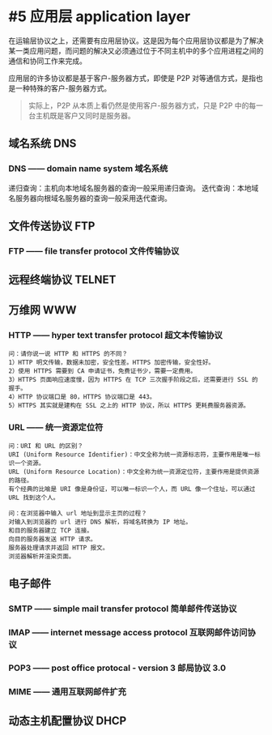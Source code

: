 # #5 应用层 application layer

在运输层协议之上，还需要有应用层协议。这是因为每个应用层协议都是为了解决某一类应用问题，而问题的解决又必须通过位于不同主机中的多个应用进程之间的通信和协同工作来完成。

应用层的许多协议都是基于客户-服务器方式，即使是 P2P 对等通信方式，是指也是一种特殊的客户-服务器方式。

> 实际上，P2P 从本质上看仍然是使用客户-服务器方式，只是 P2P 中的每一台主机既是客户又同时是服务器。

## 域名系统 DNS

### DNS —— domain name system 域名系统

递归查询：主机向本地域名服务器的查询一般采用递归查询。
迭代查询：本地域名服务器向根域名服务器的查询一般采用迭代查询。



## 文件传送协议 FTP

### FTP —— file transfer protocol 文件传输协议



## 远程终端协议 TELNET



## 万维网 WWW

### HTTP —— hyper text transfer protocol 超文本传输协议

```
问：请你说一说 HTTP 和 HTTPS 的不同？
1）HTTP 明文传输，数据未加密，安全性差。HTTPS 加密传输，安全性好。
2）使用 HTTPS 需要到 CA 申请证书，免费证书少，需要一定费用。
3）HTTPS 页面响应速度慢，因为 HTTPS 在 TCP 三次握手阶段之后，还需要进行 SSL 的握手。
4）HTTP 协议端口是 80，HTTPS 协议端口是 443。
5）HTTPS 其实就是建构在 SSL 之上的 HTTP 协议，所以 HTTPS 更耗费服务器资源。
```

### URL —— 统一资源定位符

```
问：URI 和 URL 的区别？
URI (Uniform Resource Identifier)：中文全称为统一资源标志符，主要作用是唯一标识一个资源。
URL (Uniform Resource Location)：中文全称为统一资源定位符，主要作用是提供资源的路径。
有个经典的比喻是 URI 像是身份证，可以唯一标识一个人，而 URL 像一个住址，可以通过 URL 找到这个人。
```

```
问：在浏览器中输⼊ url 地址到显示主⻚的过程？
对输入到浏览器的 url 进行 DNS 解析，将域名转换为 IP 地址。
和目的服务器建立 TCP 连接。
向目的服务器发送 HTTP 请求。
服务器处理请求并返回 HTTP 报文。
浏览器解析并渲染页面。
```



## 电子邮件

### SMTP —— simple mail transfer protocol 简单邮件传送协议

### IMAP —— internet message access protocol 互联网邮件访问协议

### POP3 —— post office protocal - version 3 邮局协议 3.0

### MIME —— 通用互联网邮件扩充



## 动态主机配置协议 DHCP